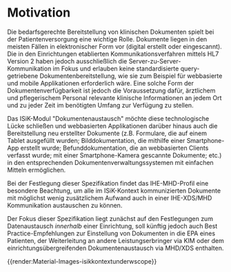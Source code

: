 # Motivation

Die bedarfsgerechte Bereitstellung von klinischen Dokumenten spielt bei der Patientenversorgung eine wichtige Rolle.
Dokumente liegen in den meisten Fällen in elektronischer Form vor (digital erstellt oder eingescannt). Die in den Einrichtungen etablierten Kommunikationsverfahren mittels HL7 Version 2 haben jedoch ausschließlich die Server-zu-Server-Kommunikation im Fokus und erlauben keine standardisierte query-getriebene Dokumentenbereitstellung, wie sie zum Beispiel für webbasierte und mobile Applikationen erforderlich wäre.
Eine solche Form der Dokumentenverfügbarkeit ist jedoch die Voraussetzung dafür, ärztlichem und pflegerischem Personal relevante klinische Informationen an jedem Ort und zu jeder Zeit im benötigten Umfang zur Verfügung zu stellen.

Das ISiK-Modul "Dokumentenaustausch" möchte diese technologische Lücke schließen und webbasierten Applikationen darüber hinaus auch die Bereitstellung neu erstellter Dokumente (z.B. Formulare, die auf einem Tablet ausgefüllt wurden; Bilddokumentation, die mithilfe einer Smartphone-App erstellt wurde; Befunddokumentation, die an webbasierten Clients verfasst wurde; mit einer Smartphone-Kamera gescannte Dokumente; etc.) in den entsprechenden Dokumentenverwaltungssystemen mit einfachen Mitteln ermöglichen.

Bei der Festlegung dieser Spezifikation findet das IHE-MHD-Profil eine besondere Beachtung, um alle im ISiK-Kontext kommunizierten Dokumente mit möglichst wenig zusätzlichem Aufwand auch in einer IHE-XDS/MHD Kommunikation austauschen zu können.

Der Fokus dieser Spezifikation liegt zunächst auf den Festlegungen zum Datenaustausch *innerhalb* einer Einrichtung, soll künftig jedoch auch Best Practice-Empfehlungen zur Einstellung von Dokumenten in die EPA eines Patienten, der Weiterleitung an andere Leistungserbringer via KIM oder dem einrichtungsübergreifenden Dokumentenaustausch via MHD/XDS enthalten.

{{render:Material-Images-isikkontextunderwscope}}
